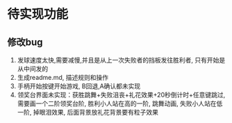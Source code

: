 # 待实现功能

## 修改bug
1. 发球速度太快,需要减慢,并且是从上一次失败者的挡板发往胜利者, 只有开始是从中间发的
2. 生成readme.md, 描述规则和操作
3. 手柄开始按键开始游戏, B回退,A确认都未实现
4. 领奖台界面未实现：获胜跳舞+失败沮丧+礼花效果+20秒倒计时+任意键跳过, 需要画一个二阶领奖台阶, 胜利小人站在高的一阶, 跳舞动画, 失败小人站在低一阶, 掉眼泪效果, 后面背景放礼花背景要有粒子效果